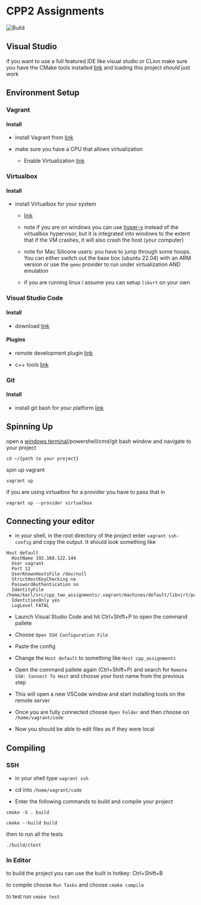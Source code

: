 # CPP2 Assignments
![Build](https://github.com/kstatz12/cpp_two_assignments/actions/workflows/build.yml/badge.svg)

## Visual Studio
if you want to use a full featured IDE like visual studio or CLion make sure you have the CMake tools installed
[link](https://learn.microsoft.com/en-us/cpp/build/cmake-projects-in-visual-studio?view=msvc-170) and loading this project _should_ just work

## Environment Setup

### Vagrant
#### Install
- install Vagrant from [link](https://developer.hashicorp.com/vagrant/docs/installation)

- make sure you have a CPU that allows virtualization
  - Enable Virtualization [link](https://support.microsoft.com/en-us/windows/enable-virtualization-on-windows-c5578302-6e43-4b4b-a449-8ced115f58e1)

### Virtualbox
#### Install 
- install Virtualbox for your system
  - [link](https://www.virtualbox.org/wiki/Downloads)
  
  - note if you are on windows you can use [hyper-v](https://learn.microsoft.com/en-us/windows-server/virtualization/hyper-v/hyper-v-overview?pivots=windows-server) instead of the virtualbox hypervisor, but it is integrated into windows to the extent that if the VM crashes, it will also crash the host (your computer)

  - note for Mac Silicone users: you have to jump through some hoops. You can either switch out the base box (ubuntu 22.04) with an ARM version or use the `qemu` provider to run under virtualization AND emulation
  
  - if you are running linux i assume you can setup `libvrt` on your own

### Visual Studio Code
#### Install
- download [link](https://code.visualstudio.com/download)

#### Plugins
- remote development plugin [link](https://code.visualstudio.com/docs/remote/remote-overview)

- c++ tools [link](https://code.visualstudio.com/docs/languages/cpp)

### Git
#### Install

- install git bash for your platform [link](https://git-scm.com/downloads)

## Spinning Up

open a [windows terminal](https://github.com/microsoft/terminal)/powershell/cmd/git bash window and navigate to your project

``` shell
cd ~/{path to your project}
```

spin up vagrant

``` shell
vagrant up
```

if you are using virtualbox for a provider you have to pass that in

``` shell
vagrant up --provider virtualbox
```

## Connecting your editor

- in your shell, in the root directory of the project enter `vagrant ssh-config` and copy the output. It should look something like 

``` shell
Host default
  HostName 192.168.122.144
  User vagrant
  Port 22
  UserKnownHostsFile /dev/null
  StrictHostKeyChecking no
  PasswordAuthentication no
  IdentityFile /home/karl/src/cpp_two_assignments/.vagrant/machines/default/libvirt/private_key
  IdentitiesOnly yes
  LogLevel FATAL
```

- Launch Visual Studio Code and hit Ctrl+Shift+P to open the command pallete

- Choose `Open SSH Configuration File`

- Paste the config

- Change the `Host default` to something like `Host cpp_assignments`

- Open the command pallete again (Ctrl+Shift+P) and search for `Remote SSH: Connect To Host` and choose your host name from the previous step

- This will open a new VSCode window and start installing tools on the remote server

- Once you are fully connected choose `Open Folder` and then choose on `/home/vagrant/code`

- Now you should be able to edit files as if they were local

## Compiling

### SSH
- in your shell type `vagrant ssh`

- cd into `/home/vagrant/code`

- Enter the following commands to build and compile your project

``` shell
cmake -S . build

cmake --build build
```

then to run all the tests

``` shell
./build/ctest
```

### In Editor

to build the project you can use the built in hotkey: Ctrl+Shift+B


to compile choose `Run Tasks` and choose `cmake compile`

to test run `cmake test`


